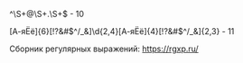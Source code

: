 ^\S+@\S+\.\S+$ - 10


[А-яЁё]{6}[!?&#$^/_&]\d{2,4}[А-яЁё]{4}[!?&#$^/_&]{2,3} - 11 

Сборник регулярных выражений:
https://rgxp.ru/
